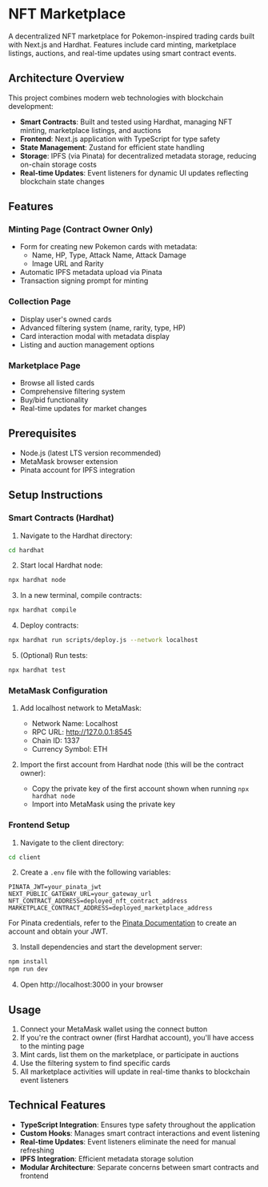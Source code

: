 # NFT Marketplace

A decentralized NFT marketplace for Pokemon-inspired trading cards built with Next.js and Hardhat. Features include card minting, marketplace listings, auctions, and real-time updates using smart contract events.

## Architecture Overview

This project combines modern web technologies with blockchain development:

- **Smart Contracts**: Built and tested using Hardhat, managing NFT minting, marketplace listings, and auctions
- **Frontend**: Next.js application with TypeScript for type safety
- **State Management**: Zustand for efficient state handling
- **Storage**: IPFS (via Pinata) for decentralized metadata storage, reducing on-chain storage costs
- **Real-time Updates**: Event listeners for dynamic UI updates reflecting blockchain state changes

## Features

### Minting Page (Contract Owner Only)
- Form for creating new Pokemon cards with metadata:
  - Name, HP, Type, Attack Name, Attack Damage
  - Image URL and Rarity
- Automatic IPFS metadata upload via Pinata
- Transaction signing prompt for minting

### Collection Page
- Display user's owned cards
- Advanced filtering system (name, rarity, type, HP)
- Card interaction modal with metadata display
- Listing and auction management options

### Marketplace Page
- Browse all listed cards
- Comprehensive filtering system
- Buy/bid functionality
- Real-time updates for market changes

## Prerequisites

- Node.js (latest LTS version recommended)
- MetaMask browser extension
- Pinata account for IPFS integration

## Setup Instructions

### Smart Contracts (Hardhat)

1. Navigate to the Hardhat directory:
```bash
cd hardhat
```

2. Start local Hardhat node:
```bash
npx hardhat node
```

3. In a new terminal, compile contracts:
```bash
npx hardhat compile
```

4. Deploy contracts:
```bash
npx hardhat run scripts/deploy.js --network localhost
```

5. (Optional) Run tests:
```bash
npx hardhat test
```

### MetaMask Configuration

1. Add localhost network to MetaMask:
   - Network Name: Localhost
   - RPC URL: http://127.0.0.1:8545
   - Chain ID: 1337
   - Currency Symbol: ETH

2. Import the first account from Hardhat node (this will be the contract owner):
   - Copy the private key of the first account shown when running `npx hardhat node`
   - Import into MetaMask using the private key

### Frontend Setup

1. Navigate to the client directory:
```bash
cd client
```

2. Create a `.env` file with the following variables:
```env
PINATA_JWT=your_pinata_jwt
NEXT_PUBLIC_GATEWAY_URL=your_gateway_url
NFT_CONTRACT_ADDRESS=deployed_nft_contract_address
MARKETPLACE_CONTRACT_ADDRESS=deployed_marketplace_address
```

For Pinata credentials, refer to the [Pinata Documentation](https://docs.pinata.cloud/) to create an account and obtain your JWT.

3. Install dependencies and start the development server:
```bash
npm install
npm run dev
```

4. Open http://localhost:3000 in your browser

## Usage

1. Connect your MetaMask wallet using the connect button
2. If you're the contract owner (first Hardhat account), you'll have access to the minting page
3. Mint cards, list them on the marketplace, or participate in auctions
4. Use the filtering system to find specific cards
5. All marketplace activities will update in real-time thanks to blockchain event listeners

## Technical Features

- **TypeScript Integration**: Ensures type safety throughout the application
- **Custom Hooks**: Manages smart contract interactions and event listening
- **Real-time Updates**: Event listeners eliminate the need for manual refreshing
- **IPFS Integration**: Efficient metadata storage solution
- **Modular Architecture**: Separate concerns between smart contracts and frontend